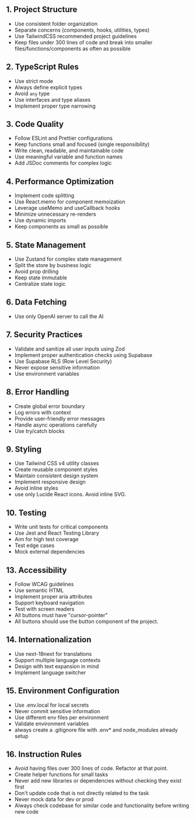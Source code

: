 ## 1. Project Structure

- Use consistent folder organization
- Separate concerns (components, hooks, utilities, types)
- Use TailwindCSS recommended project guidelines
- Keep files under 300 lines of code and break into smaller files/functions/components as often as possible

## 2. TypeScript Rules

- Use strict mode
- Always define explicit types
- Avoid `any` type
- Use interfaces and type aliases
- Implement proper type narrowing

## 3. Code Quality

- Follow ESLint and Prettier configurations
- Keep functions small and focused (single responsibility)
- Write clean, readable, and maintainable code
- Use meaningful variable and function names
- Add JSDoc comments for complex logic

## 4. Performance Optimization

- Implement code splitting
- Use React.memo for component memoization
- Leverage useMemo and useCallback hooks
- Minimize unnecessary re-renders
- Use dynamic imports
- Keep components as small as possible

## 5. State Management

- Use Zustand for complex state management
- Split the store by business logic
- Avoid prop drilling
- Keep state immutable
- Centralize state logic

## 6. Data Fetching

- Use only OpenAI server to call the AI

## 7. Security Practices

- Validate and sanitize all user inputs using Zod
- Implement proper authentication checks using Supabase
- Use Supabase RLS (Row Level Security)
- Never expose sensitive information
- Use environment variables

## 8. Error Handling

- Create global error boundary
- Log errors with context
- Provide user-friendly error messages
- Handle async operations carefully
- Use try/catch blocks

## 9. Styling

- Use Tailwind CSS v4 utility classes
- Create reusable component styles
- Maintain consistent design system
- Implement responsive design
- Avoid inline styles
- use only Lucide React icons. Avoid inline SVG.

## 10. Testing

- Write unit tests for critical components
- Use Jest and React Testing Library
- Aim for high test coverage
- Test edge cases
- Mock external dependencies

## 13. Accessibility

- Follow WCAG guidelines
- Use semantic HTML
- Implement proper aria attributes
- Support keyboard navigation
- Test with screen readers
- All buttons must have "cursor-pointer"
- All buttons should use the button component of the project.

## 14. Internationalization

- Use next-18next for translations
- Support multiple language contexts
- Design with text expansion in mind
- Implement language switcher

## 15. Environment Configuration

- Use .env.local for local secrets
- Never commit sensitive information
- Use different env files per environment
- Validate environment variables
- always create a .gitignore file with .env\* and node_modules already setup

## 16. Instruction Rules

- Avoid having files over 300 lines of code. Refactor at that point.
- Create helper functions for small tasks
- Never add new libraries or dependencies without checking they exist first
- Don't update code that is not directly related to the task
- Never mock data for dev or prod
- Always check codebase for similar code and functionality before writing new code
